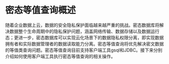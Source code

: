 # 密态等值查询概述<a name="ZH-CN_TOPIC_0000001102868052"></a>

随着企业数据上云，数据的安全隐私保护面临越来越严重的挑战。密态数据库将解决数据整个生命周期中的隐私保护问题，涵盖网络传输、数据存储以及数据运行态；更进一步，密态数据库可以实现云化场景下的数据隐私权限分离，即实现数据拥有者和实际数据管理者的数据读取能力分离。密态等值查询将优先解决密文数据的等值类查询问题。密态等值查询目前支持客户端工具gsql和JDBC。接下来分别介绍如何使用客户端工具执行密态等值查询的相关操作。
